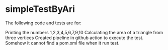 # simpleTestByAri
The following code and tests are for:

Printing the numbers 1,2,3,4,5,6,7,9,10
Calculating the area of a triangle from three vertices
Created pipeline in github action to execute the test.
Somehow it cannot find a pom.xml file when it run test. 
